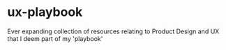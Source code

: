 # ux-playbook
Ever expanding collection of resources relating to Product Design and UX that I deem part of my 'playbook'
